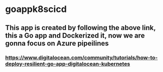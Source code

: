 # goappk8scicd


## This app is created by following the above link, this a Go app and Dockerized it, now we are gonna focus on Azure pipeilines

### https://www.digitalocean.com/community/tutorials/how-to-deploy-resilient-go-app-digitalocean-kubernetes
